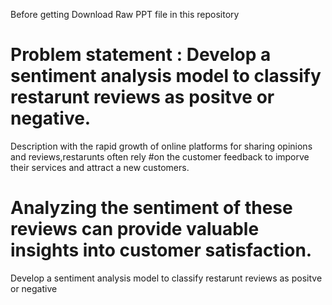 Before getting Download Raw PPT file  in this repository
# Problem statement : Develop a sentiment analysis model to classify restarunt reviews as positve or negative.
Description
 with the rapid growth of online platforms for sharing opinions and reviews,restarunts often rely
#on the customer feedback to imporve their services and attract   a new customers.
# Analyzing the sentiment of these reviews can provide valuable insights into customer satisfaction.
Develop a sentiment analysis model to classify restarunt reviews as positve or negative
